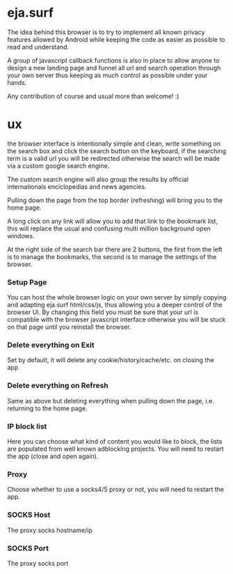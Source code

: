 # eja.surf

The idea behind this browser is to try to implement all known privacy features allowed by Android while keeping the code as easier as possible to read and understand.

A group of javascript callback functions is also in place to allow anyone to design a new landing page and funnel all url and search operation through your own server thus keeping as much control as possible under your hands.

Any contribution of course and usual more than welcome! :)

# ux
the browser interface is intentionally simple and clean, write something on the search box and click the search button on the keyboard, if the searching term is a valid url you will be redirected otherwise the search will be made via a custom google search engine.

The custom search engine will also group the results by official internationals enciclopedias and news agencies.

Pulling down the page from the top border (refreshing) will bring you to the home page.

A long click on any link will allow you to add that link to the bookmark list, this will replace the usual and confusing multi million background open windows.

At the right side of the search bar there are 2 buttons, the first from the left is to manage the bookmarks, the second is to manage the settings of the browser.

### Setup Page
You can host the whole browser logic on your own server by simply copying and adapting eja.surf html/css/js, thus allowing you a deeper control of the browser UI. By changing this field you must be sure that your url is compatible with the browser javascript interface otherwise you will be stuck on that page until you reinstall the browser.

### Delete everything on Exit
Set by default, it will delete any cookie/history/cache/etc. on closing the app

### Delete everything on Refresh
Same as above but deleting everything when pulling down the page, i.e. returning to the home page.

### IP block list
Here you can choose what kind of content you would like to block, the lists are populated from well known adblocking projects. You will need to restart the app (close and open again).

### Proxy
Choose whether to use a socks4/5 proxy or not, you will need to restart the app.

### SOCKS Host
The proxy socks hostname/ip

### SOCKS Port 
The proxy socks port

